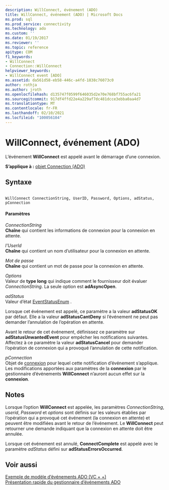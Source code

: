 ```yaml
---
description: WillConnect, événement (ADO)
title: WillConnect, événement (ADO) | Microsoft Docs
ms.prod: sql
ms.prod_service: connectivity
ms.technology: ado
ms.custom: ''
ms.date: 01/19/2017
ms.reviewer: ''
ms.topic: reference
apitype: COM
f1_keywords:
- WillConnect
- Connection::WillConnect
helpviewer_keywords:
- WillConnect event [ADO]
ms.assetid: da561d58-eb58-446c-a4fd-1838c76073c0
author: rothja
ms.author: jroth
ms.openlocfilehash: d135747f0599f646035d2e70e768bf755ac6fa21
ms.sourcegitcommit: 917df4ffd22e4a229af7dc481dcce3ebba0aa4d7
ms.translationtype: MT
ms.contentlocale: fr-FR
ms.lasthandoff: 02/10/2021
ms.locfileid: "100056104"
---
```

# <a name="willconnect-event-ado"></a>WillConnect, événement (ADO)
L’événement **WillConnect** est appelé avant le démarrage d’une connexion.  
  
 **S’applique à :** [objet Connection (ADO)](./connection-object-ado.md)  
  
## <a name="syntax"></a>Syntaxe  
  
```  
  
WillConnect ConnectionString, UserID, Password, Options, adStatus, pConnection  
```  
  
#### <a name="parameters"></a>Paramètres  
 *ConnectionString*  
 **Chaîne** qui contient les informations de connexion pour la connexion en attente.  
  
 *l'UserId*  
 **Chaîne** qui contient un nom d’utilisateur pour la connexion en attente.  
  
 *Mot de passe*  
 **Chaîne** qui contient un mot de passe pour la connexion en attente.  
  
 *Options*  
 Valeur de **type long** qui indique comment le fournisseur doit évaluer *ConnectionString*. La seule option est **adAsyncOpen**.  
  
 *adStatus*  
 Valeur d’état [EventStatusEnum](./eventstatusenum.md) .  
  
 Lorsque cet événement est appelé, ce paramètre a la valeur **adStatusOK** par défaut. Elle a la valeur **adStatusCantDeny** si l’événement ne peut pas demander l’annulation de l’opération en attente.  
  
 Avant le retour de cet événement, définissez ce paramètre sur **adStatusUnwantedEvent** pour empêcher les notifications suivantes. Affectez à ce paramètre la valeur **adStatusCancel** pour demander l’opération de connexion qui a provoqué l’annulation de cette notification.  
  
 *pConnection*  
 Objet de [connexion](./connection-object-ado.md) pour lequel cette notification d’événement s’applique. Les modifications apportées aux paramètres de la **connexion** par le gestionnaire d’événements **WillConnect** n’auront aucun effet sur la **connexion**.  
  
## <a name="remarks"></a>Notes  
 Lorsque l’option **WillConnect** est appelée, les paramètres *ConnectionString*, *userid*, *Password* et *options* sont définis sur les valeurs établies par l’opération qui a provoqué cet événement (la connexion en attente) et peuvent être modifiées avant le retour de l’événement. Le **WillConnect** peut retourner une demande indiquant que la connexion en attente doit être annulée.  
  
 Lorsque cet événement est annulé, **ConnectComplete** est appelé avec le paramètre *adStatus* défini sur **adStatusErrorsOccurred**.  
  
## <a name="see-also"></a>Voir aussi  
 [Exemple de modèle d’événements ADO (VC + +)](./ado-events-model-example-vc.md)   
 [Présentation rapide du gestionnaire d’événements ADO](../../guide/data/ado-event-handler-summary.md)